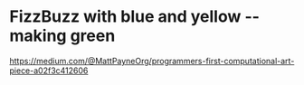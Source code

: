 # FizzBuzz with blue and yellow -- making green

https://medium.com/@MattPayneOrg/programmers-first-computational-art-piece-a02f3c412606



